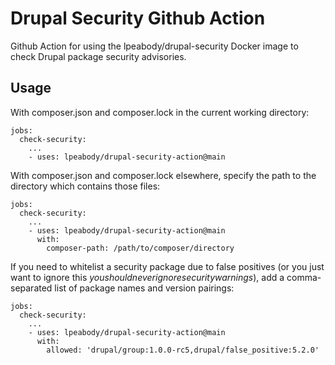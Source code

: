 # Drupal Security Github Action

Github Action for using the lpeabody/drupal-security Docker image to check Drupal package security advisories.

## Usage

With composer.json and composer.lock in the current working directory:

```
jobs:
  check-security:
    ...
    - uses: lpeabody/drupal-security-action@main
```

With composer.json and composer.lock elsewhere, specify the path to the directory which contains those files:

```
jobs:
  check-security:
    ...
    - uses: lpeabody/drupal-security-action@main
      with:
        composer-path: /path/to/composer/directory
```

If you need to whitelist a security package due to false positives (or you just want to ignore this *youshouldneverignoresecuritywarnings*), add a comma-separated list of package names and version pairings:

```
jobs:
  check-security:
    ...
    - uses: lpeabody/drupal-security-action@main
      with:
        allowed: 'drupal/group:1.0.0-rc5,drupal/false_positive:5.2.0'
```